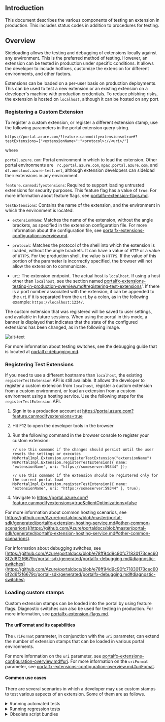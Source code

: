 <a name="introduction"></a>
## Introduction

This document describes the various components of testing an extension in production. This includes status codes in addition to procedures for testing.  

<a name="overview"></a>
## Overview

Sideloading allows the testing and debugging of extensions locally against any environment. This is the preferred method of testing. However, an extension can be 
tested in production under specific conditions. It allows the developer to include hotfixes, customize the extension for different environments, and other factors. 

Extensions can be loaded on a per-user basis on production deployments. This can be used to test a new extension or an existing extension on a developer's machine with production credentials. To reduce phishing risks, the extension is hosted on `localhost`, although it can be hosted on any port. 

<a name="overview-registering-a-custom-extension"></a>
### Registering a Custom Extension

To register a custom extension, or register a different extension stamp, use the following parameters in the portal extension query string.
 
```https://portal.azure.com/?feature.canmodifyextensions=true#?testExtensions={"<extensionName>":"<protocol>://<uri>/"}```


where

`portal.azure.com`: Portal environment in which to load the extension. Other portal environments are  ` rc.portal.azure.com`, `mpac.portal.azure.com`, and   `df.onecloud.azure-test.net`, although extension developers can sideload their extensions in any environment. 

`feature.canmodifyextensions`: Required to support loading untrusted extensions for security purposes. This feature flag has a value of `true`. For more information about feature flags, see [portalfx-extension-flags.md](portalfx-extension-flags.md).

`testExtensions`: Contains the name of the extension, and the environment in which the environment is located.

* `extensionName`: Matches the name of the extension, without the angle brackets, as specified in the extension configuration file.  For more information about the configuration file, see [portalfx-extensions-configuration-overview.md]().

* `protocol`: Matches the protocol of the shell into which the extension is loaded, without the angle brackets.  It can have a value of `HTTP` or a value of `HTTPS`. For the production shell, the value is `HTTPS`.  If the value of this portion of the parameter is incorrectly specified, the browser will not allow the extension to communicate. 

* `uri`: The extension endpoint. The actual host is `localhost`.  If using a host other than `localhost`, see the section named [portalfx-extensions-testing-in-production-overview.md#registering-test-extensions](portalfx-extensions-testing-in-production-overview.md#registering-test-extensions)'. If there is a port number associated with the extension, it can be appended to the `uri` if it is separated from the `uri` by a colon, as in the following example: `https://localhost:1234/`.

The custom extension that was registered will be saved to user settings, and available in future sessions. When using the portal in this mode, a banner is  displayed that indicates that the state of the configured extensions has been changed, as in the following image.

![alt-text](../media/portalfx-testinprod/localExtensions.png "Local extensions")

For more information about testing switches, see the debugging guide that is located at [portalfx-debugging.md](portalfx-debugging.md).

### Registering Test Extensions

 If you need to use a different hostname than `localhost`, the existing `registerTestExtension` API is still available. It allows the developer to register a custom extension from `localhost`, register a custom extension from a custom environment, or load an extension from a custom environment using a hosting service. Use the following steps for the `registerTestExtension` API. 
 
 1. Sign in to a production account at https://portal.azure.com?feature.canmodifyextensions=true
 1. Hit F12 to open the developer tools in the browser
 1. Run the following command in the browser console to register your custom extension:
 
     ```
     // use this command if the changes should persist until the user resets the settings or executes MsPortalImpl.Extension.unregisterTestExtension("extensionName")
     MsPortalImpl.Extension.registerTestExtension({ name: "extensionName", uri: "https://someserver:59344" });
 
     // use this command if the extension should be registered only for the current portal load
     MsPortalImpl.Extension.registerTestExtension({ name: "extensionName", uri: "https://someserver:59344" }, true);
     ```

 1. Navigate to https://portal.azure.com?feature.canmodifyextensions=true&clientOptimizations=false
 
 For more information about common hosting scenarios, see [https://github.com/Azure/portaldocs/blob/master/portal-sdk/generated/portalfx-extension-hosting-service.md#other-common-scenarions](https://github.com/Azure/portaldocs/blob/master/portal-sdk/generated/portalfx-extension-hosting-service.md#other-common-scenarions).

<!-- TODO: Update this link to the extension flags document when it is complete. -->

 For information about debugging switches, see  [https://github.com/Azure/portaldocs/blob/e78ff94d9c90fc71830173cec608f2d6f2f6679c/portal-sdk/generated/portalfx-debugging.md#diagnostic-switches](https://github.com/Azure/portaldocs/blob/e78ff94d9c90fc71830173cec608f2d6f2f6679c/portal-sdk/generated/portalfx-debugging.md#diagnostic-switches)

### Loading custom stamps

Custom extension stamps can be loaded into the portal by using feature flags.  Diagnostic switches can also be used for testing in production.  For more information, see [portalfx-extension-flags.md](portalfx-extension-flags.md).

#### The uriFormat and its capabilities

The `uriFormat` parameter, in conjunction with the `uri` parameter, can extend the number of extension stamps that can be loaded in various portal environments. 

For more information on the `uri` parameter, see [portalfx-extensions-configuration-overview.md#uri](portalfx-extensions-configuration-overview.md#uri).   For more information on the  `uriFormat` parameter, see [portalfx-extensions-configuration-overview.md#uriFomat](portalfx-extensions-configuration-overview.md#uriFomat).  

#### Common use cases

There are several scenarios in which a developer may use custom stamps to test various aspects of an extension. Some of them are as follows. 

<details>

<summary> Running automated tests</summary>

Automated tests that run against a production environment should be marked as test/synthetic traffic. Use one of the following options to accomplish this.

1. Add the TestTraffic phrase to the `userAgentString` field. Replace `TeamName` and `Component` in the following example with the appropriate values, without the angle brackets.

    ```TestTraffic-<TeamName>-<Component>  ```

1. Set the query string parameter to `feature.UserType=test`. 
This allows us to exclude test traffic from our reports.
</details>
<details>
<summary>Running regression tests</summary>

Regression tests and build verification tests are    .
<!-- TODO: Determine how extension stamps are used to run partial tests. -->
</details>
<details>
<summary> Obsolete script bundles</summary>

If the extension uses deprecated features that have been moved to obsolete script bundles, then the ```obsoleteBundlesBitmask``` flag should be specified, as in the following example.

```
  MsPortalImpl.Extension.registerTestExtension({
      name: "extensionName",
      uri: "https://someserver:59344",
      obsoleteBundlesBitmask: 1 // or the relevant value as appropriate.
  });
```

The current list of obsoleted bundles is in the following table.

| Definition file | Flag  |  Bundle description | 
| ---             | ---   | --- |
| Obsolete0.d.ts  | 1     | Parameter collector V1/V2 |
| Obsolete1.d.ts  | 2     | CsmTopology control | 

For example, if parameter collector V1/V2 is used, then the `obsoleteBundlesBitmask` flag should have a value of  1. If the extension uses both parameter collector V1/V2 and CsmTopology control, specify 3 (1 + 2).

**NOTE**:  If the extension uses obsolete bundles, there may be a performance penalty when it is loaded.  Its performance can be  improved by migrating away from these dependencies, i.e. PCV1, PCV2 and  `CsmTopology` control. For more information about improving extension performance, see [portalfx-extensions-configuration-scenarios.md#pcv1-and-pcv2-removal](portalfx-extensions-configuration-scenarios.md#pcv1-and-pcv2-removal).

For more information about obsolete bundles and obsolete script bundles, see [portalfx-extension-reference-obsolete-bundle.md](portalfx-extension-reference-obsolete-bundle.md).
</details>